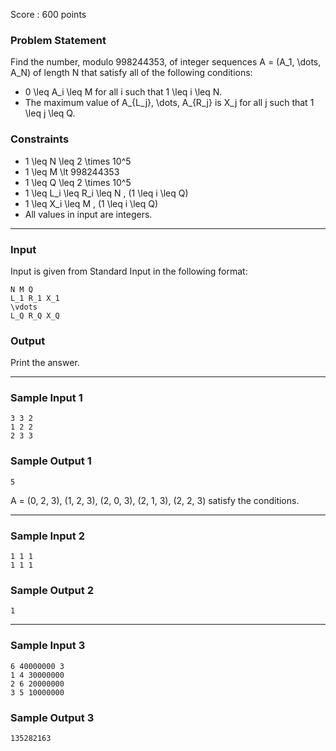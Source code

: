 Score : 600 points

### Problem Statement

Find the number, modulo 998244353, of integer sequences A = (A\_1, \dots, A\_N) of length N that satisfy all of the following conditions:

* 0 \leq A\_i \leq M for all i such that 1 \leq i \leq N.
* The maximum value of A\_{L\_j}, \dots, A\_{R\_j} is X\_j for all j such that 1 \leq j \leq Q.

### Constraints

* 1 \leq N \leq 2 \times 10^5
* 1 \leq M \lt 998244353
* 1 \leq Q \leq 2 \times 10^5
* 1 \leq L\_i \leq R\_i \leq N \, (1 \leq i \leq Q)
* 1 \leq X\_i \leq M \, (1 \leq i \leq Q)
* All values in input are integers.

---

### Input

Input is given from Standard Input in the following format:

```
N M Q
L_1 R_1 X_1
\vdots
L_Q R_Q X_Q
```

### Output

Print the answer.

---

### Sample Input 1

```
3 3 2
1 2 2
2 3 3
```

### Sample Output 1

```
5
```

A = (0, 2, 3), (1, 2, 3), (2, 0, 3), (2, 1, 3), (2, 2, 3) satisfy the conditions.

---

### Sample Input 2

```
1 1 1
1 1 1
```

### Sample Output 2

```
1
```

---

### Sample Input 3

```
6 40000000 3
1 4 30000000
2 6 20000000
3 5 10000000
```

### Sample Output 3

```
135282163
```
